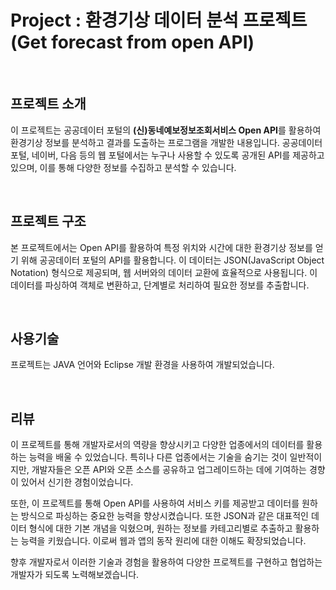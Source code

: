 # Project : 환경기상 데이터 분석 프로젝트(Get forecast from open API)

<br/>

## 프로젝트 소개

이 프로젝트는 공공데이터 포털의 **(신)동네예보정보조회서비스 Open API**를 활용하여 환경기상 정보를 분석하고 결과를 도출하는 프로그램을 개발한 내용입니다. 공공데이터 포털, 네이버, 다음 등의 웹 포털에서는 누구나 사용할 수 있도록 공개된 API를 제공하고 있으며, 이를 통해 다양한 정보를 수집하고 분석할 수 있습니다.

<br/> 

## 프로젝트 구조

본 프로젝트에서는 Open API를 활용하여 특정 위치와 시간에 대한 환경기상 정보를 얻기 위해 공공데이터 포털의 API를 활용합니다. 이 데이터는 JSON(JavaScript Object Notation) 형식으로 제공되며, 웹 서버와의 데이터 교환에 효율적으로 사용됩니다. 이 데이터를 파싱하여 객체로 변환하고, 단계별로 처리하여 필요한 정보를 추출합니다.

<br/>

## 사용기술
프로젝트는 JAVA 언어와 Eclipse 개발 환경을 사용하여 개발되었습니다.

<br/>

## 리뷰

이 프로젝트를 통해 개발자로서의 역량을 향상시키고 다양한 업종에서의 데이터를 활용하는 능력을 배울 수 있었습니다. 특히나 다른 업종에서는 기술을 숨기는 것이 일반적이지만, 개발자들은 오픈 API와 오픈 소스를 공유하고 업그레이드하는 데에 기여하는 경향이 있어서 신기한 경험이었습니다.

또한, 이 프로젝트를 통해 Open API를 사용하여 서비스 키를 제공받고 데이터를 원하는 방식으로 파싱하는 중요한 능력을 향상시켰습니다. 또한 JSON과 같은 대표적인 데이터 형식에 대한 기본 개념을 익혔으며, 원하는 정보를 카테고리별로 추출하고 활용하는 능력을 키웠습니다. 이로써 웹과 앱의 동작 원리에 대한 이해도 확장되었습니다.

향후 개발자로서 이러한 기술과 경험을 활용하여 다양한 프로젝트를 구현하고 협업하는 개발자가 되도록 노력해보겠습니다.
